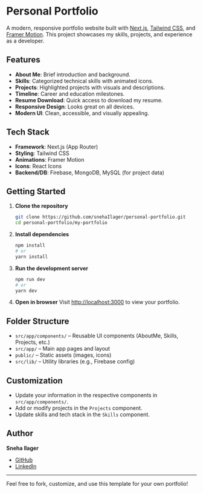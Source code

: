 # Personal Portfolio

A modern, responsive portfolio website built with [Next.js](https://nextjs.org/), [Tailwind CSS](https://tailwindcss.com/), and [Framer Motion](https://www.framer.com/motion/). This project showcases my skills, projects, and experience as a developer.

## Features

- **About Me**: Brief introduction and background.
- **Skills**: Categorized technical skills with animated icons.
- **Projects**: Highlighted projects with visuals and descriptions.
- **Timeline**: Career and education milestones.
- **Resume Download**: Quick access to download my resume.
- **Responsive Design**: Looks great on all devices.
- **Modern UI**: Clean, accessible, and visually appealing.

## Tech Stack

- **Framework**: Next.js (App Router)
- **Styling**: Tailwind CSS
- **Animations**: Framer Motion
- **Icons**: React Icons
- **Backend/DB**: Firebase, MongoDB, MySQL (for project data)

## Getting Started

1. **Clone the repository**
   ```bash
   git clone https://github.com/snehaIlager/personal-portfolio.git
   cd personal-portfolio/my-portfolio
   ```
2. **Install dependencies**
   ```bash
   npm install
   # or
   yarn install
   ```
3. **Run the development server**
   ```bash
   npm run dev
   # or
   yarn dev
   ```
4. **Open in browser**
   Visit [http://localhost:3000](http://localhost:3000) to view your portfolio.

## Folder Structure

- `src/app/components/` – Reusable UI components (AboutMe, Skills, Projects, etc.)
- `src/app/` – Main app pages and layout
- `public/` – Static assets (images, icons)
- `src/lib/` – Utility libraries (e.g., Firebase config)

## Customization
- Update your information in the respective components in `src/app/components/`.
- Add or modify projects in the `Projects` component.
- Update skills and tech stack in the `Skills` component.

## Author

**Sneha Ilager**

- [GitHub](https://github.com/snehaIlager)
- [LinkedIn](#) <!-- Add your LinkedIn profile link here -->

---

Feel free to fork, customize, and use this template for your own portfolio!
